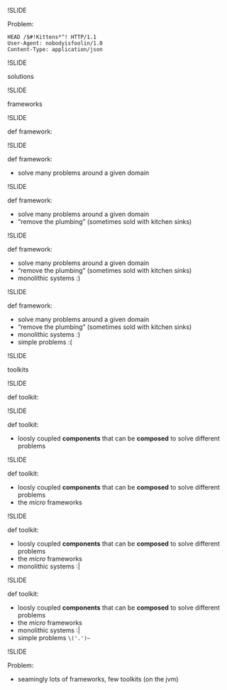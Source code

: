 !SLIDE

Problem: 

    HEAD /$#!Kittens*^! HTTP/1.1
    User-Agent: nobodyisfoolin/1.0
    Content-Type: application/json

!SLIDE

solutions

!SLIDE

frameworks

!SLIDE

def framework:

!SLIDE

def framework:

 * solve many problems around a given domain

!SLIDE

def framework:

  * solve many problems around a given domain
  * &ldquo;remove the plumbing&rdquo; (sometimes sold with kitchen sinks)
  
!SLIDE

def framework:

  * solve many problems around a given domain
  * &ldquo;remove the plumbing&rdquo; (sometimes sold with kitchen sinks)
  * monolithic systems :)
  
!SLIDE

def framework:

  * solve many problems around a given domain
  * &ldquo;remove the plumbing&rdquo; (sometimes sold with kitchen sinks)
  * monolithic systems :)
  * simple problems :(

!SLIDE

toolkits

!SLIDE

def toolkit:

!SLIDE

def toolkit:

 * loosly coupled <strong>components</strong> that can be <strong>composed</strong> to solve different problems

!SLIDE

def toolkit:

* loosly coupled <strong>components</strong> that can be <strong>composed</strong> to solve different problems
* the _micro_ frameworks

!SLIDE

def toolkit:

 * loosly coupled <strong>components</strong> that can be <strong>composed</strong> to solve different problems
 * the _micro_ frameworks
 * monolithic systems :|


!SLIDE

def toolkit:

 * loosly coupled <strong>components</strong> that can be <strong>composed</strong> to solve different problems
 * the _micro_ frameworks
 * monolithic systems :|
 * simple problems `\('.')~`
 
!SLIDE

Problem:

 * seamingly lots of frameworks, few toolkits (on the jvm)